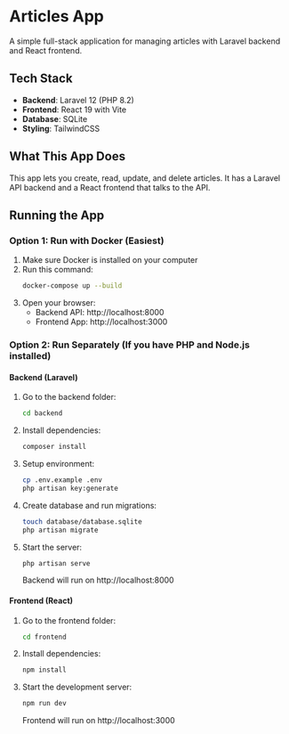 # Articles App

A simple full-stack application for managing articles with Laravel backend and React frontend.

## Tech Stack

- **Backend**: Laravel 12 (PHP 8.2)
- **Frontend**: React 19 with Vite
- **Database**: SQLite
- **Styling**: TailwindCSS

## What This App Does

This app lets you create, read, update, and delete articles. It has a Laravel API backend and a React frontend that talks to the API.

## Running the App

### Option 1: Run with Docker (Easiest)

1. Make sure Docker is installed on your computer
2. Run this command:
   ```bash
   docker-compose up --build
   ```
3. Open your browser:
   - Backend API: http://localhost:8000
   - Frontend App: http://localhost:3000

### Option 2: Run Separately (If you have PHP and Node.js installed)

#### Backend (Laravel)

1. Go to the backend folder:

   ```bash
   cd backend
   ```
2. Install dependencies:

   ```bash
   composer install
   ```
3. Setup environment:

   ```bash
   cp .env.example .env
   php artisan key:generate
   ```
4. Create database and run migrations:

   ```bash
   touch database/database.sqlite
   php artisan migrate
   ```
5. Start the server:

   ```bash
   php artisan serve
   ```

   Backend will run on http://localhost:8000

#### Frontend (React)

1. Go to the frontend folder:

   ```bash
   cd frontend
   ```
2. Install dependencies:

   ```bash
   npm install
   ```
3. Start the development server:

   ```bash
   npm run dev
   ```
   Frontend will run on http://localhost:3000
